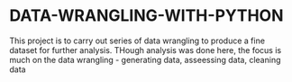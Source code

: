 # DATA-WRANGLING-WITH-PYTHON
This project is to carry out series of data wrangling to produce a fine dataset for further analysis. THough analysis was done here, the focus is much on the data wrangling - generating data, asseessing data, cleaning data
